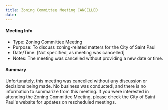 ```yaml
---
title: Zoning Committee Meeting CANCELLED
date: 
---
```

#### Meeting Info
* Type: Zoning Committee Meeting
* Purpose: To discuss zoning-related matters for the City of Saint Paul
* Date/Time: [Not specified, as meeting was cancelled]
* Notes: The meeting was cancelled without providing a new date or time.

#### Summary
Unfortunately, this meeting was cancelled without any discussion or decisions being made. No business was conducted, and there is no information to summarize from this meeting. If you were interested in attending the Zoning Committee Meeting, please check the City of Saint Paul's website for updates on rescheduled meetings.

